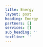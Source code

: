 ```yaml
---
title: Energy
layout: post
heading: Energy
partners: []
services: []
sub_heading: ''
textline: ''
---
```

